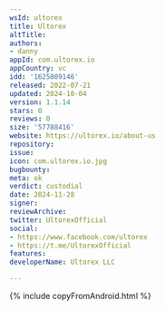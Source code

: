 ```yaml
---
wsId: ultorex
title: Ultorex
altTitle: 
authors:
- danny
appId: com.ultorex.io
appCountry: vc
idd: '1625009146'
released: 2022-07-21
updated: 2024-10-04
version: 1.1.14
stars: 0
reviews: 0
size: '57788416'
website: https://ultorex.io/about-us
repository: 
issue: 
icon: com.ultorex.io.jpg
bugbounty: 
meta: ok
verdict: custodial
date: 2024-11-28
signer: 
reviewArchive: 
twitter: UltorexOfficial
social:
- https://www.facebook.com/ultorex
- https://t.me/UltorexOfficial
features: 
developerName: Ultorex LLC

---
```


{% include copyFromAndroid.html %}